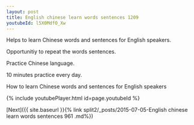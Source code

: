 ```yaml
---
layout: post
title: English chinese learn words sentences 1209 
youtubeId: l5X0MdfO_Xw
---
```

 
 
Helps to learn Chinese words and sentences for English speakers.

Opportunitiy to repeat the words sentences. 

Practice Chinese language. 
 
10 minutes practice every day. 
 
How to learn Chinese words and sentences for English speakers 
 
{% include youtubePlayer.html id=page.youtubeId %}
 
 
[Next]({{ site.baseurl }}{% link  split2/_posts/2015-07-05-English chinese learn words sentences 961 .md%})
 
